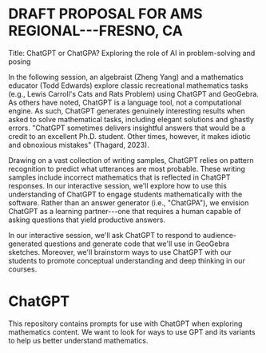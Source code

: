 # DRAFT PROPOSAL FOR AMS REGIONAL---FRESNO, CA
Title: ChatGPT or ChatGPA? Exploring the role of AI in problem-solving and posing

In the following session, an algebraist (Zheng Yang) and a mathematics educator (Todd Edwards) explore classic recreational mathematics tasks (e.g., Lewis Carroll's Cats and Rats Problem) using ChatGPT and GeoGebra. As others have noted, ChatGPT is a language tool, not a computational engine. As such, ChatGPT generates genuinely interesting results when asked to solve mathematical tasks, including elegant solutions and ghastly errors. "ChatGPT sometimes delivers insightful answers that would be a credit to an excellent Ph.D. student. Other times, however, it makes idiotic and obnoxious mistakes" (Thagard, 2023). 

Drawing on a vast collection of writing samples, ChatGPT relies on pattern recognition to predict what utterances are most probable. These writing samples include incorrect mathematics that is reflected in ChatGPT responses. In our interactive session, we'll explore how to use this understanding of ChatGPT to engage students mathematically with the software. Rather than an answer generator (i.e., "ChatGPA"), we envision ChatGPT as a learning partner---one that requires a human capable of asking questions that yield productive answers. 

In our interactive session, we'll ask ChatGPT to respond to audience-generated questions and generate code that we'll use in GeoGebra sketches. Moreover, we'll brainstorm ways to use ChatGPT with our students to promote conceptual understanding and deep thinking in our courses.


# ChatGPT
This repository contains prompts for use with ChatGPT when exploring mathematics content.
We want to look for ways to use GPT and its variants to help us better understand mathematics.
